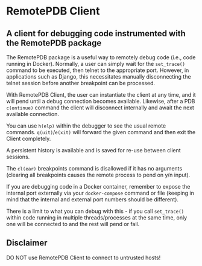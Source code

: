 # RemotePDB Client

## A client for debugging code instrumented with the RemotePDB package

The RemotePDB package is a useful way to remotely debug code (i.e., code running in Docker). Normally, a user can simply wait for the `set_trace()` command to be executed, then telnet to the appropriate port. However, in applications such as Django, this necessitates manually disconnecting the telnet session before another breakpoint can be processed.

With RemotePDB Client, the user can instantiate the client at any time, and it will pend until a debug connection becomes available. Likewise, after a PDB `c(ontinue)` command the client will disconnect internally and await the next available connection.

You can use `h(elp)` within the debugger to see the usual remote commands. `q(uit)`/`e(xit)` will forward the given command and then exit the Client completely.

A persistent history is available and is saved for re-use between client sessions.

The `cl(ear)` breakpoints command is disallowed if it has no arguments (clearing all breakpoints causes the remote process to pend on y/n input).

If you are debugging code in a Docker container, remember to expose the internal port externally via your `docker-compose` command or file (keeping in mind that the internal and external port numbers should be different).

There is a limit to what you can debug with this - if you call `set_trace()` within code running in multiple threads/processes at the same time, only one will be connected to and the rest will pend or fail.

## Disclaimer

DO NOT use RemotePDB Client to connect to untrusted hosts!
